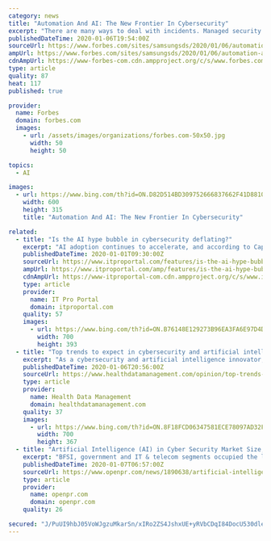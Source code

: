 ```yaml
---
category: news
title: "Automation And AI: The New Frontier In Cybersecurity"
excerpt: "There are many ways to deal with incidents. Managed security services powered by AI are a critical first step in the journey of planning for cybersecurity. Today’s IT Landscape Requires SOAR and AI Many security companies are adopting Security Orchestration, Automation and Response (SOAR) and Artificial Intelligence (AI) to perform better ..."
publishedDateTime: 2020-01-06T19:54:00Z
sourceUrl: https://www.forbes.com/sites/samsungsds/2020/01/06/automation-and-ai-the-new-frontier-in-cybersecurity/
ampUrl: https://www.forbes.com/sites/samsungsds/2020/01/06/automation-and-ai-the-new-frontier-in-cybersecurity/amp/
cdnAmpUrl: https://www-forbes-com.cdn.ampproject.org/c/s/www.forbes.com/sites/samsungsds/2020/01/06/automation-and-ai-the-new-frontier-in-cybersecurity/amp/
type: article
quality: 87
heat: 117
published: true

provider:
  name: Forbes
  domain: forbes.com
  images:
    - url: /assets/images/organizations/forbes.com-50x50.jpg
      width: 50
      height: 50

topics:
  - AI

images:
  - url: https://www.bing.com/th?id=ON.D82D514BD309752666837662F41D8810
    width: 600
    height: 315
    title: "Automation And AI: The New Frontier In Cybersecurity"

related:
  - title: "Is the AI hype bubble in cybersecurity deflating?"
    excerpt: "AI adoption continues to accelerate, and according to Capgemini’s Reinventing Cybersecurity with Artificial Intelligence report, 48 per cent of respondents said budgets for AI in cybersecurity will increase by an average of 29 per cent in 2020. However, it’s important to note that potentially only a few vendors exist with the R&D budget to ..."
    publishedDateTime: 2020-01-01T09:30:00Z
    sourceUrl: https://www.itproportal.com/features/is-the-ai-hype-bubble-in-cybersecurity-deflating/
    ampUrl: https://www.itproportal.com/amp/features/is-the-ai-hype-bubble-in-cybersecurity-deflating/
    cdnAmpUrl: https://www-itproportal-com.cdn.ampproject.org/c/s/www.itproportal.com/amp/features/is-the-ai-hype-bubble-in-cybersecurity-deflating/
    type: article
    provider:
      name: IT Pro Portal
      domain: itproportal.com
    quality: 57
    images:
      - url: https://www.bing.com/th?id=ON.B76148E129273B96EA3FA6E97D4D2ABB
        width: 700
        height: 393
  - title: "Top trends to expect in cybersecurity and artificial intelligence"
    excerpt: "As a cybersecurity and artificial intelligence innovator, we are often asked about our predictions for the year to come. AI, in all its flavors, is a hot technology and it is being applied in many fascinating and powerful ways. Our focus, of course, is on using deep learning to advance the standards in malware detection (and we see a lot of ..."
    publishedDateTime: 2020-01-06T20:56:00Z
    sourceUrl: https://www.healthdatamanagement.com/opinion/top-trends-to-expect-in-cybersecurity-and-artificial-intelligence
    type: article
    provider:
      name: Health Data Management
      domain: healthdatamanagement.com
    quality: 37
    images:
      - url: https://www.bing.com/th?id=ON.8F18FCD06347581ECE78097AD32F16F2
        width: 700
        height: 367
  - title: "Artificial Intelligence (AI) in Cyber Security Market Size, Share, Development by 2025"
    excerpt: "BFSI, government and IT & telecom segments occupied the largest market share, while healthcare, aerospace and defense and other industries are expected to grow at a steady speed in future. United States Artificial Intelligence (AI) in Cyber Security Market Growth 2019-2024 Asia-Pacific Artificial Intelligence (AI) in Cyber Security Market ..."
    publishedDateTime: 2020-01-07T06:57:00Z
    sourceUrl: https://www.openpr.com/news/1890638/artificial-intelligence-ai-in-cyber-security-market-size
    type: article
    provider:
      name: openpr.com
      domain: openpr.com
    quality: 26

secured: "J/PuUI9hbJ05VoWJgzuMkarSn/xIRo2ZS4JshxUE+yRVbCDqI84DocU530dledqldorcH2XYeaTg8T/ETrgAV4soXndeO9lk+PPw3a/ocNlgoKmlXx0ipxl/1Vdv3dmXnAlgNdgTkBURsQhiuEpuGEDjIQCitKuOpqak1xJgUgsErv/Gx89GfLp5CEzM/Z0KLD5QAito/+rpdTp9vwOddlT8ANCGHmutJCs3Wrd9i22ICWc2FdgmvKRHapY4vr7nMBwBkXs8Xu9yZSkRxDs6eA==;r3Rlh5ficeVE36Q+8uS1Dw=="
---
```


